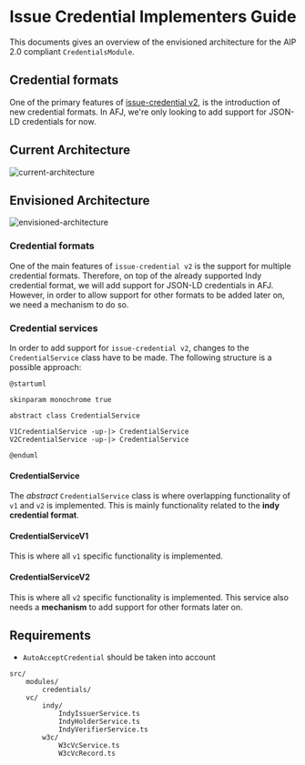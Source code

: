 # Issue Credential Implementers Guide

This documents gives an overview of the envisioned architecture for the AIP 2.0 compliant `CredentialsModule`.

## Credential formats

One of the primary features of [issue-credential v2](https://github.com/hyperledger/aries-rfcs/blob/main/features/0453-issue-credential-v2/README.md), is the introduction of new credential formats. In AFJ, we're only looking to add support for JSON-LD credentials for now.

## Current Architecture

![current-architecture](https://www.plantuml.com/plantuml/png/VP9BRiCm34JtF0MHJLQ-GX6WcmP8Dyq9L8brXCYYGL4jZ21thuquy2U2jvet96UWGr8Zcfi0aAu-jaPCWwsnLrFJMRj0A6JLn3hGd6Wuihq8DuGgkPUKMrJ6RrRb1fqVN9uZm3WBTv_iSZ_kP3gI7Tu0qGQJ4huBEOhgJNWGS9-PpYI_tcwwHcHIECR7yhLo8bUJh5-FqNKV75nPEQQK9sL-sXUrdBooT5lNJTHWteyb20KpN9XWdHwhwgqGheoz98Nzix3IXgTM1VhHeh_0Ygyl0xmihm0w_eizzrhdDhiik0JdHIEpGW4E55t_T_y1 'current-architecture')

## Envisioned Architecture

![envisioned-architecture](https://www.plantuml.com/plantuml/png/bPOzRzim48Pt_WeYYoODRVOWGOoYGPmb1fAkP-bY4vP8uKYrCDB-zv8GPP8IfIIRpNlkaoyFkjK6oFHjmvW-2Ta1GSixg4vmm9qvDyW9AmFoq604j4ggwaYgHMweHyQCwhXHVA-CKIslXNCIIZBcG_6h9rNtDjeMpaXN_9rnNZMWDRydh54Q0Sr0i7-HqmxfjwWIBzXhGr2PoD5J8QIISiW_jMonFY2Df_Quy8O7MPzVDiz9LRyk_vnrjtcC-3iIgE_q2MY88gH1UWDRgcD_ggOEQT8iDiwIUNS4ctOhzWGkV8hbyZnetQ_aMJ9FygHOvcAywUNRYksxSmpL1U27eXPCCih9qLR84zORCE0DIQGmpzdnK7Ye-FNw_j95hA9dx9GMHj5vJNw1Siw5rojX0qv9cas5oilo9YF2F3PJ92j6RUSoZBQomJUJzS-m90v71wSYBtW6hTKVQScvLZ-Y9rfX6P7mik_Al-kZkQXc6Svrs2SJZowC1LcDSqY2Uc5DbURdcqFpdKMJy5osfwzXS_t7tSokQiawleRm-s8Ujbd6C2wsp6Gy4R-fOYuOorbeTN4jUcMtOR4QB3YwPVrPTcZ_CtIyrdtXYUAJmjEti4YlRjjYrVn1kmliGhiPEccNiLkKjVqI-0y0 'envisioned-architecture')

### Credential formats

One of the main features of `issue-credential v2` is the support for multiple credential formats. Therefore, on top of the already supported Indy credential format, we will add support for JSON-LD credentials in AFJ. However, in order to allow support for other formats to be added later on, we need a mechanism to do so.

<!-- TODO -->

### Credential services

In order to add support for `issue-credential v2`, changes to the `CredentialService` class have to be made. The following structure is a possible approach:

```puml
@startuml

skinparam monochrome true

abstract class CredentialService

V1CredentialService -up-|> CredentialService
V2CredentialService -up-|> CredentialService

@enduml
```

#### CredentialService

The _abstract_ `CredentialService` class is where overlapping functionality of `v1` and `v2` is implemented. This is mainly functionality related to the **indy credential format**.

#### CredentialServiceV1

This is where all `v1` specific functionality is implemented.

#### CredentialServiceV2

This is where all `v2` specific functionality is implemented. This service also needs a **mechanism** to add support for other formats later on.

## Requirements

- `AutoAcceptCredential` should be taken into account 


```
src/
    modules/
        credentials/
    vc/
        indy/
            IndyIssuerService.ts
            IndyHolderService.ts
            IndyVerifierService.ts
        w3c/
            W3cVcService.ts
            W3cVcRecord.ts
```

<!-- Service versions = mapping -->
<!-- TODO CredentialRecord  -->
<!-- TODO Credential  -->
